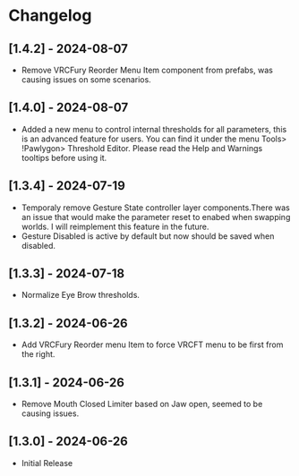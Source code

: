 # Changelog

## [1.4.2] - 2024-08-07
- Remove VRCFury Reorder Menu Item component from prefabs, was causing issues on some scenarios.

## [1.4.0] - 2024-08-07
- Added a new menu to control internal thresholds for all parameters, this is an advanced feature for users. You can find it under the menu Tools> !Pawlygon> Threshold Editor. Please read the Help and Warnings tooltips before using it.

## [1.3.4] - 2024-07-19
- Temporaly remove Gesture State controller layer components.There was an issue that would make the parameter reset to enabed when swapping worlds. I will reimplement this feature in the future. 
- Gesture Disabled is active by default but now should be saved when disabled.

## [1.3.3] - 2024-07-18
- Normalize Eye Brow thresholds.

## [1.3.2] - 2024-06-26
- Add VRCFury Reorder menu Item to force VRCFT menu to be first from the right.

## [1.3.1] - 2024-06-26
- Remove Mouth Closed Limiter based on Jaw open, seemed to be causing issues.

## [1.3.0] - 2024-06-26
- Initial Release